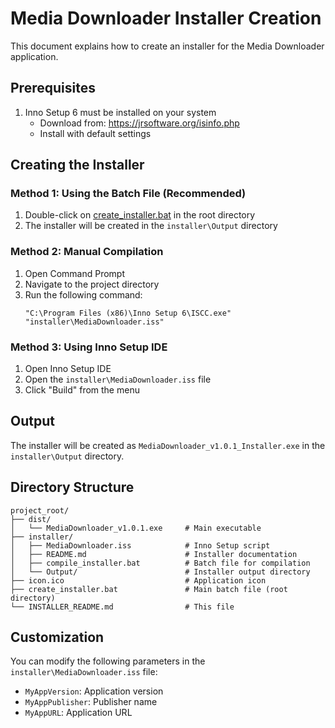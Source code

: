 # Media Downloader Installer Creation

This document explains how to create an installer for the Media Downloader application.

## Prerequisites

1. Inno Setup 6 must be installed on your system
   - Download from: https://jrsoftware.org/isinfo.php
   - Install with default settings

## Creating the Installer

### Method 1: Using the Batch File (Recommended)

1. Double-click on [create_installer.bat](file://c:\Users\hp\Desktop\yt1\create_installer.bat) in the root directory
2. The installer will be created in the `installer\Output` directory

### Method 2: Manual Compilation

1. Open Command Prompt
2. Navigate to the project directory
3. Run the following command:
   ```
   "C:\Program Files (x86)\Inno Setup 6\ISCC.exe" "installer\MediaDownloader.iss"
   ```

### Method 3: Using Inno Setup IDE

1. Open Inno Setup IDE
2. Open the `installer\MediaDownloader.iss` file
3. Click "Build" from the menu

## Output

The installer will be created as `MediaDownloader_v1.0.1_Installer.exe` in the `installer\Output` directory.

## Directory Structure

```
project_root/
├── dist/
│   └── MediaDownloader_v1.0.1.exe     # Main executable
├── installer/
│   ├── MediaDownloader.iss            # Inno Setup script
│   ├── README.md                      # Installer documentation
│   ├── compile_installer.bat          # Batch file for compilation
│   └── Output/                        # Installer output directory
├── icon.ico                           # Application icon
├── create_installer.bat               # Main batch file (root directory)
└── INSTALLER_README.md                # This file
```

## Customization

You can modify the following parameters in the `installer\MediaDownloader.iss` file:

- `MyAppVersion`: Application version
- `MyAppPublisher`: Publisher name
- `MyAppURL`: Application URL